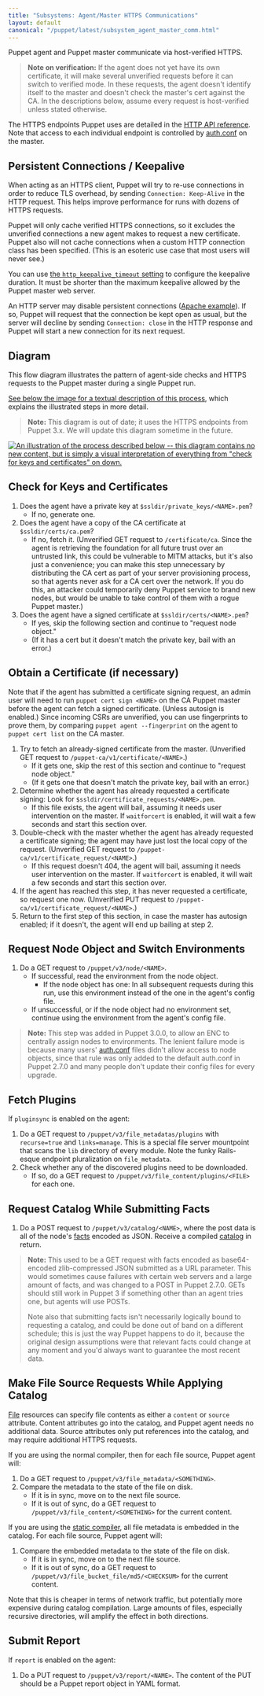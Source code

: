 ```yaml
---
title: "Subsystems: Agent/Master HTTPS Communications"
layout: default
canonical: "/puppet/latest/subsystem_agent_master_comm.html"
---
```


[http_api]: ./http_api/http_api_index.html
[authconf]: ./config_file_auth.html
[facts]: ./lang_variables.html#facts-and-built-in-variables
[catalog]: ./lang_summary.html#compilation-and-catalogs
[file]: ./type.html#file
[static]: ./indirection.html#catalog
[keepalive_setting]: ./configuration.html#httpkeepalivetimeout



Puppet agent and Puppet master communicate via host-verified HTTPS.

> **Note on verification:** If the agent does not yet have its own certificate, it will make several unverified requests before it can switch to verified mode. In these requests, the agent doesn't identify itself to the master and doesn't check the master's cert against the CA. In the descriptions below, assume every request is host-verified unless stated otherwise.

The HTTPS endpoints Puppet uses are detailed in the [HTTP API reference][http_api]. Note that access to each individual endpoint is controlled by [auth.conf][authconf] on the master.

## Persistent Connections / Keepalive

When acting as an HTTPS client, Puppet will try to re-use connections in order to reduce TLS overhead, by sending `Connection: Keep-Alive` in the HTTP request. This helps improve performance for runs with dozens of HTTPS requests.

Puppet will only cache verified HTTPS connections, so it excludes the unverified connections a new agent makes to request a new certificate. Puppet also will not cache connections when a custom HTTP connection class has been specified. (This is an esoteric use case that most users will never see.)

You can use [the `http_keepalive_timeout` setting][keepalive_setting] to configure the keepalive duration. It must be shorter than the maximum keepalive allowed by the Puppet master web server.

An HTTP server may disable persistent connections ([Apache example](http://httpd.apache.org/docs/current/mod/core.html#keepalive)). If so, Puppet will request that the connection be kept open as usual, but the server will decline by sending `Connection: close` in the HTTP response and Puppet will start a new connection for its next request.


## Diagram

This flow diagram illustrates the pattern of agent-side checks and HTTPS requests to the Puppet master during a single Puppet run.

[See below the image for a textual description of this process](#check-for-keys-and-certificates), which explains the illustrated steps in more detail.

> **Note:** This diagram is out of date; it uses the HTTPS endpoints from Puppet 3.x. We will update this diagram sometime in the future.

[![An illustration of the process described below -- this diagram contains no new content, but is simply a visual interpretation of everything from "check for keys and certificates" on down.](./images/agent-master-https-sequence-small.gif)](./images/agent-master-https-sequence-large.gif)

## Check for Keys and Certificates

1. Does the agent have a private key at `$ssldir/private_keys/<NAME>.pem`?
    * If no, generate one.
2. Does the agent have a copy of the CA certificate at `$ssldir/certs/ca.pem`?
    * If no, fetch it. (Unverified GET request to `/certificate/ca`. Since the agent is retrieving the foundation for all future trust over an untrusted link, this could be vulnerable to MITM attacks, but it's also just a convenience; you can make this step unnecessary by distributing the CA cert as part of your server provisioning process, so that agents never ask for a CA cert over the network. If you do this, an attacker could temporarily deny Puppet service to brand new nodes, but would be unable to take control of them with a rogue Puppet master.)
3. Does the agent have a signed certificate at `$ssldir/certs/<NAME>.pem`?
    * If yes, skip the following section and continue to "request node object."
    * (If it has a cert but it doesn't match the private key, bail with an error.)

## Obtain a Certificate (if necessary)

Note that if the agent has submitted a certificate signing request, an admin user will need to run `puppet cert sign <NAME>` on the CA Puppet master before the agent can fetch a signed certificate. (Unless autosign is enabled.) Since incoming CSRs are unverified, you can use fingerprints to prove them, by comparing `puppet agent --fingerprint` on the agent to `puppet cert list` on the CA master.

1. Try to fetch an already-signed certificate from the master. (Unverified GET request to `/puppet-ca/v1/certificate/<NAME>`.)
    * If it gets one, skip the rest of this section and continue to "request node object."
    * (If it gets one that doesn't match the private key, bail with an error.)
2. Determine whether the agent has already requested a certificate signing: Look for `$ssldir/certificate_requests/<NAME>.pem`.
    * If this file exists, the agent will bail, assuming it needs user intervention on the master. If `waitforcert` is enabled, it will wait a few seconds and start this section over.
3. Double-check with the master whether the agent has already requested a certificate signing; the agent may have just lost the local copy of the request. (Unverified GET request to `/puppet-ca/v1/certificate_request/<NAME>`.)
    * If this request doesn't 404, the agent will bail, assuming it needs user intervention on the master. If `waitforcert` is enabled, it will wait a few seconds and start this section over.
4. If the agent has reached this step, it has never requested a certificate, so request one now. (Unverified PUT request to `/puppet-ca/v1/certificate_request/<NAME>`.)
5. Return to the first step of this section, in case the master has autosign enabled; if it doesn't, the agent will end up bailing at step 2.

## Request Node Object and Switch Environments

1. Do a GET request to `/puppet/v3/node/<NAME>`.
    * If successful, read the environment from the node object.
        * If the node object has one: In all subsequent requests during this run, use this environment instead of the one in the agent's config file.
    * If unsuccessful, or if the node object had no environment set, continue using the environment from the agent's config file.

> **Note:** This step was added in Puppet 3.0.0, to allow an ENC to centrally assign nodes to environments. The lenient failure mode is because many users' [auth.conf][authconf] files didn't allow access to node objects, since that rule was only added to the default auth.conf in Puppet 2.7.0 and many people don't update their config files for every upgrade.

## Fetch Plugins

If `pluginsync` is enabled on the agent:

1. Do a GET request to `/puppet/v3/file_metadatas/plugins` with `recurse=true` and `links=manage`. This is a special file server mountpoint that scans the `lib` directory of every module. Note the funky Rails-esque endpoint pluralization on `file_metadata`.
2. Check whether any of the discovered plugins need to be downloaded.
    * If so, do a GET request to `/puppet/v3/file_content/plugins/<FILE>` for each one.

## Request Catalog While Submitting Facts

1. Do a POST request to `/puppet/v3/catalog/<NAME>`, where the post data is all of the node's [facts][] encoded as JSON. Receive a compiled [catalog][] in return.

> **Note:** This used to be a GET request with facts encoded as base64-encoded zlib-compressed JSON submitted as a URL parameter. This would sometimes cause failures with certain web servers and a large amount of facts, and was changed to a POST in Puppet 2.7.0. GETs should still work in Puppet 3 if something other than an agent tries one, but agents will use POSTs.
>
> Note also that submitting facts isn't necessarily logically bound to requesting a catalog, and could be done out of band on a different schedule; this is just the way Puppet happens to do it, because the original design assumptions were that relevant facts could change at any moment and you'd always want to guarantee the most recent data.

## Make File Source Requests While Applying Catalog

[File][] resources can specify file contents as either a `content` or `source` attribute. Content attributes go into the catalog, and Puppet agent needs no additional data. Source attributes only put references into the catalog, and may require additional HTTPS requests.

If you are using the normal compiler, then for each file source, Puppet agent will:

1. Do a GET request to `/puppet/v3/file_metadata/<SOMETHING>`.
2. Compare the metadata to the state of the file on disk.
    * If it is in sync, move on to the next file source.
    * If it is out of sync, do a GET request to `/puppet/v3/file_content/<SOMETHING>` for the current content.

If you are using the [static compiler][static], all file metadata is embedded in the catalog. For each file source, Puppet agent will:

1. Compare the embedded metadata to the state of the file on disk.
    * If it is in sync, move on to the next file source.
    * If it is out of sync, do a GET request to `/puppet/v3/file_bucket_file/md5/<CHECKSUM>` for the current content.

Note that this is cheaper in terms of network traffic, but potentially more expensive during catalog compilation. Large amounts of files, especially recursive directories, will amplify the effect in both directions.

## Submit Report

If `report` is enabled on the agent:

1. Do a PUT request to `/puppet/v3/report/<NAME>`. The content of the PUT should be a Puppet report object in YAML format.
